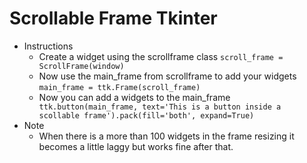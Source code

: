 Scrollable Frame Tkinter
========================
    
* Instructions
    * Create a widget using the scrollframe class ``scroll_frame = ScrollFrame(window)``
    * Now use the main_frame from scrollframe to add your widgets `` main_frame = ttk.Frame(scroll_frame) ``
    * Now you can add a widgets to the main_frame `` ttk.button(main_frame, text='This is a button inside a scollable frame').pack(fill='both', expand=True)``
* Note
    * When there is a more than 100 widgets in the frame resizing it becomes a little laggy but works fine after that.
    
